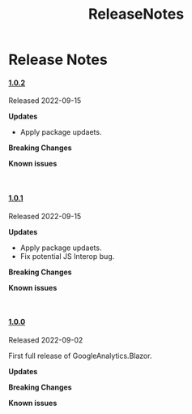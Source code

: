﻿---
uid: A.ReleaseNotes
title: ReleaseNotes
---
# Release Notes

#### [1.0.2](https://github.com/Material-Blazor/GoogleAnalytics.Blazor/tree/1.0.2)

Released 2022-09-15

**Updates**

- Apply package updaets.

**Breaking Changes**

**Known issues**

<br />

#### [1.0.1](https://github.com/Material-Blazor/GoogleAnalytics.Blazor/tree/1.0.1)

Released 2022-09-15

**Updates**

- Apply package updaets.
- Fix potential JS Interop bug.

**Breaking Changes**

**Known issues**

<br />

#### [1.0.0](https://github.com/Material-Blazor/GoogleAnalytics.Blazor/tree/1.0.0)

Released 2022-09-02

First full release of GoogleAnalytics.Blazor.

**Updates**

**Breaking Changes**

**Known issues**
